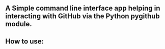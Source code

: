 ## A Simple command line interface app helping in interacting with GitHub via the Python pygithub module.

<h2>How to use:</h2>
